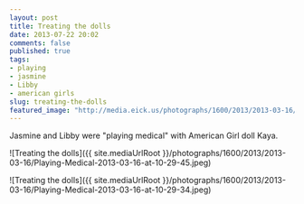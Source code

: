 ```yaml
---
layout: post
title: Treating the dolls
date: 2013-07-22 20:02
comments: false
published: true
tags:
- playing
- jasmine
- Libby
- american girls
slug: treating-the-dolls
featured_image: "http://media.eick.us/photographs/1600/2013/2013-03-16/Playing-Medical-2013-03-16-at-10-29-45.jpeg"
---
```

Jasmine and Libby were "playing medical" with American Girl doll Kaya.


![Treating the dolls]({{ site.mediaUrlRoot }}/photographs/1600/2013/2013-03-16/Playing-Medical-2013-03-16-at-10-29-45.jpeg)


![Treating the dolls]({{ site.mediaUrlRoot }}/photographs/1600/2013/2013-03-16/Playing-Medical-2013-03-16-at-10-29-34.jpeg)
